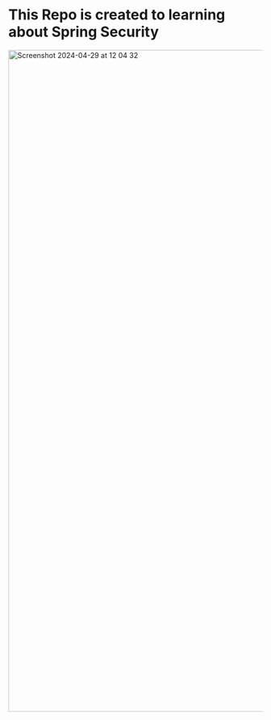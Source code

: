 # This Repo is created to learning about Spring Security
<img width="1313" alt="Screenshot 2024-04-29 at 12 04 32" src="https://github.com/duongminhhieu/SpringSecurity/assets/76527212/514cd796-89a8-4895-9645-b2505ddeb491">
